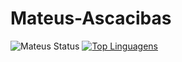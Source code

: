 # Mateus-Ascacibas
![Mateus Status](https://github-readme-stats.vercel.app/api?username=mateusascacibas&show_icons=true)
[![Top Linguagens](https://github-readme-stats.vercel.app/api/top-langs/?username=mateusascacibas&layout=compact)](https://github.com/anuraghazra/github-readme-stats)
